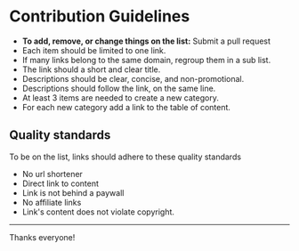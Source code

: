 


# Contribution Guidelines

- **To add, remove, or change things on the list:**  Submit a pull request
- Each item should be limited to one link.
- If many links belong to the same domain, regroup them in a sub list.
- The link should a short and clear title.
- Descriptions should be clear, concise, and non-promotional.
- Descriptions should follow the link, on the same line.
- At least 3 items are needed to create a new category.
- For each new category add a link to the table of content.

## Quality standards

To be on the list, links should adhere to these quality standards 

- No url shortener
- Direct link to content
- Link is not behind a paywall
- No affiliate links
- Link's content does not violate copyright.

---





Thanks everyone!
